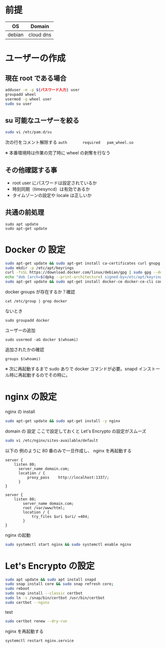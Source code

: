 # 前提

| OS     | Domain    |
| ------ | --------- |
| debian | cloud dns |

# ユーザーの作成

## 現在 root である場合

```sh
adduser -m -p ${パスワード入力} user
groupadd wheel
usermod -g wheel user
sudo su user
```

## su 可能なユーザーを絞る

```sh
sudo vi /etc/pam.d/su
```
次の行をコメント解除する `auth       required   pam_wheel.so`

※ 本番環境時は作業の完了時に wheel の剥奪を行なう

## その他確認する事

- root user にパスワードは設定されているか
- 時刻同期（timesyncd）は有効であるか
- タイムゾーンの設定や locale は正しいか

## 共通の前処理

```shell
sudo apt update
sudo apt-get update
```

# Docker の 設定

```sh
sudo apt-get update && sudo apt-get install ca-certificates curl gnupg lsb-release
sudo mkdir -p /etc/apt/keyrings
curl -fsSL https://download.docker.com/linux/debian/gpg | sudo gpg --dearmor -o /etc/apt/keyrings/docker.gpg
echo "deb [arch=$(dpkg --print-architecture) signed-by=/etc/apt/keyrings/docker.gpg] https://download.docker.com/linux/debian $(lsb_release -cs) stable" | sudo tee /etc/apt/sources.list.d/docker.list > /dev/null
sudo apt-get update && sudo apt-get install docker-ce docker-ce-cli containerd.io docker-compose-plugin
```

docker groups が存在するか？確認

```
cat /etc/group | grep docker
```

ないとき

```
sudo groupadd docker
```

ユーザーの追加

```
sudo usermod -aG docker $(whoami)
```

追加されたかの確認

```
groups $(whoami)
```

※ 次に再起動するまで sudo ありで docker コマンドが必要。snapd インストール時に再起動するのでその時に。

# nginx の設定

nginx の install

```sh
sudo apt-get update && sudo apt-get install -y nginx
```

domain の 設定
ここで設定しておくと Let's Encrypto の設定がスムーズ

```sh
sudo vi /etc/nginx/sites-available/default
```

以下の 例のように 80 番のみで一旦作成し、 nginx を再起動する

```
server {
    listen 80;
	  server_name domain.com;
	  location / {
		  proxy_pass	http://localhost:1337/;
	  }
}

server {
    listen 80;
		server_name domain.com;
		root /var/www/html;
		location / {
			try_files $uri $uri/ =404;
		}
}
```

nginx の起動

```sh
sudo systemctl start nginx && sudo systemctl enable nginx
```

# Let's Encrypto の設定

```sh
sudo apt update && sudo apt install snapd
sudo snap install core && sudo snap refresh core;
sudo reboot
sudo snap install --classic certbot
sudo ln -s /snap/bin/certbot /usr/bin/certbot
sudo certbot --nginx
```

test

```sh
sudo certbot renew --dry-run
```

nginx を再起動する

```
systemctl restart nginx.service
```
